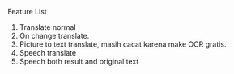 Feature List
1. Translate normal
2. On change translate.
3. Picture to text translate, masih cacat karena make OCR gratis.
4. Speech translate
5. Speech both result and original text